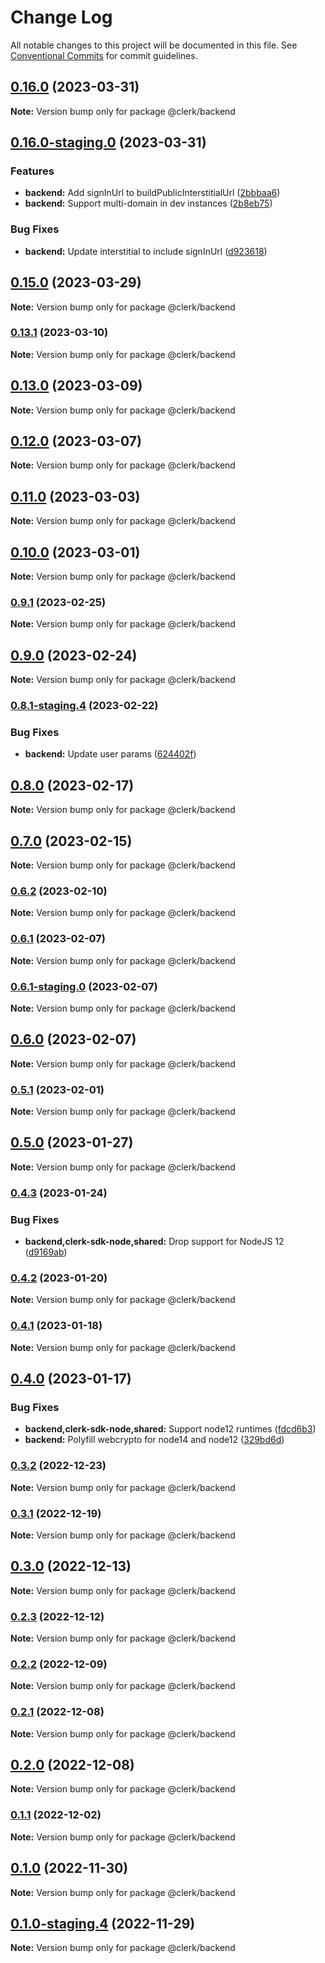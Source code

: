 # Change Log

All notable changes to this project will be documented in this file.
See [Conventional Commits](https://conventionalcommits.org) for commit guidelines.

## [0.16.0](https://github.com/clerkinc/javascript/compare/@clerk/backend@0.16.0-staging.2...@clerk/backend@0.16.0) (2023-03-31)

**Note:** Version bump only for package @clerk/backend

## [0.16.0-staging.0](https://github.com/clerkinc/javascript/compare/@clerk/backend@0.15.1-staging.0...@clerk/backend@0.16.0-staging.0) (2023-03-31)

### Features

- **backend:** Add signInUrl to buildPublicInterstitialUrl ([2bbbaa6](https://github.com/clerkinc/javascript/commit/2bbbaa662c6fd8be3e95dc1c4ed3700e47f39f75))
- **backend:** Support multi-domain in dev instances ([2b8eb75](https://github.com/clerkinc/javascript/commit/2b8eb7542adbc20d7f075603fb5091063faca7e5))

### Bug Fixes

- **backend:** Update interstitial to include signInUrl ([d923618](https://github.com/clerkinc/javascript/commit/d923618f4b285c53c411cc4a4ba821792c4c33e7))

## [0.15.0](https://github.com/clerkinc/javascript/compare/@clerk/backend@0.15.0-staging.0...@clerk/backend@0.15.0) (2023-03-29)

**Note:** Version bump only for package @clerk/backend

### [0.13.1](https://github.com/clerkinc/javascript/compare/@clerk/backend@0.13.1-staging.2...@clerk/backend@0.13.1) (2023-03-10)

**Note:** Version bump only for package @clerk/backend

## [0.13.0](https://github.com/clerkinc/javascript/compare/@clerk/backend@0.13.0-staging.1...@clerk/backend@0.13.0) (2023-03-09)

**Note:** Version bump only for package @clerk/backend

## [0.12.0](https://github.com/clerkinc/javascript/compare/@clerk/backend@0.12.0-staging.1...@clerk/backend@0.12.0) (2023-03-07)

**Note:** Version bump only for package @clerk/backend

## [0.11.0](https://github.com/clerkinc/javascript/compare/@clerk/backend@0.11.0-staging.1...@clerk/backend@0.11.0) (2023-03-03)

**Note:** Version bump only for package @clerk/backend

## [0.10.0](https://github.com/clerkinc/javascript/compare/@clerk/backend@0.10.0-staging.0...@clerk/backend@0.10.0) (2023-03-01)

**Note:** Version bump only for package @clerk/backend

### [0.9.1](https://github.com/clerkinc/javascript/compare/@clerk/backend@0.9.1-staging.0...@clerk/backend@0.9.1) (2023-02-25)

**Note:** Version bump only for package @clerk/backend

## [0.9.0](https://github.com/clerkinc/javascript/compare/@clerk/backend@0.9.0-staging.0...@clerk/backend@0.9.0) (2023-02-24)

**Note:** Version bump only for package @clerk/backend

### [0.8.1-staging.4](https://github.com/clerkinc/javascript/compare/@clerk/backend@0.8.1-staging.3...@clerk/backend@0.8.1-staging.4) (2023-02-22)

### Bug Fixes

- **backend:** Update user params ([624402f](https://github.com/clerkinc/javascript/commit/624402fa0e2ff00819254d0fe0e6e7f44bdbe42c))

## [0.8.0](https://github.com/clerkinc/javascript/compare/@clerk/backend@0.8.0-staging.0...@clerk/backend@0.8.0) (2023-02-17)

**Note:** Version bump only for package @clerk/backend

## [0.7.0](https://github.com/clerkinc/javascript/compare/@clerk/backend@0.7.0-staging.0...@clerk/backend@0.7.0) (2023-02-15)

**Note:** Version bump only for package @clerk/backend

### [0.6.2](https://github.com/clerkinc/javascript/compare/@clerk/backend@0.6.2-staging.1...@clerk/backend@0.6.2) (2023-02-10)

**Note:** Version bump only for package @clerk/backend

### [0.6.1](https://github.com/clerkinc/javascript/compare/@clerk/backend@0.6.1-staging.0...@clerk/backend@0.6.1) (2023-02-07)

**Note:** Version bump only for package @clerk/backend

### [0.6.1-staging.0](https://github.com/clerkinc/javascript/compare/@clerk/backend@0.6.0-staging.0...@clerk/backend@0.6.1-staging.0) (2023-02-07)

**Note:** Version bump only for package @clerk/backend

## [0.6.0](https://github.com/clerkinc/javascript/compare/@clerk/backend@0.6.0-staging.0...@clerk/backend@0.6.0) (2023-02-07)

**Note:** Version bump only for package @clerk/backend

### [0.5.1](https://github.com/clerkinc/javascript/compare/@clerk/backend@0.5.1-staging.4...@clerk/backend@0.5.1) (2023-02-01)

**Note:** Version bump only for package @clerk/backend

## [0.5.0](https://github.com/clerkinc/javascript/compare/@clerk/backend@0.5.0-staging.2...@clerk/backend@0.5.0) (2023-01-27)

**Note:** Version bump only for package @clerk/backend

### [0.4.3](https://github.com/clerkinc/javascript/compare/@clerk/backend@0.4.3-staging.1...@clerk/backend@0.4.3) (2023-01-24)

### Bug Fixes

- **backend,clerk-sdk-node,shared:** Drop support for NodeJS 12 ([d9169ab](https://github.com/clerkinc/javascript/commit/d9169ab4873e1745d7250628f5bf8c8f7da49421))

### [0.4.2](https://github.com/clerkinc/javascript/compare/@clerk/backend@0.4.1...@clerk/backend@0.4.2) (2023-01-20)

**Note:** Version bump only for package @clerk/backend

### [0.4.1](https://github.com/clerkinc/javascript/compare/@clerk/backend@0.4.1-staging.0...@clerk/backend@0.4.1) (2023-01-18)

**Note:** Version bump only for package @clerk/backend

## [0.4.0](https://github.com/clerkinc/javascript/compare/@clerk/backend@0.4.0-staging.7...@clerk/backend@0.4.0) (2023-01-17)

### Bug Fixes

- **backend,clerk-sdk-node,shared:** Support node12 runtimes ([fdcd6b3](https://github.com/clerkinc/javascript/commit/fdcd6b3f7c61490297a5fdfa80228cbb7787b49b))
- **backend:** Polyfill webcrypto for node14 and node12 ([329bd6d](https://github.com/clerkinc/javascript/commit/329bd6d3426929e2cee06aeb04fd910b394a920f))

### [0.3.2](https://github.com/clerkinc/javascript/compare/@clerk/backend@0.3.2-staging.0...@clerk/backend@0.3.2) (2022-12-23)

**Note:** Version bump only for package @clerk/backend

### [0.3.1](https://github.com/clerkinc/javascript/compare/@clerk/backend@0.3.1-staging.1...@clerk/backend@0.3.1) (2022-12-19)

**Note:** Version bump only for package @clerk/backend

## [0.3.0](https://github.com/clerkinc/javascript/compare/@clerk/backend@0.3.0-staging.0...@clerk/backend@0.3.0) (2022-12-13)

**Note:** Version bump only for package @clerk/backend

### [0.2.3](https://github.com/clerkinc/javascript/compare/@clerk/backend@0.2.2...@clerk/backend@0.2.3) (2022-12-12)

**Note:** Version bump only for package @clerk/backend

### [0.2.2](https://github.com/clerkinc/javascript/compare/@clerk/backend@0.2.2-staging.1...@clerk/backend@0.2.2) (2022-12-09)

**Note:** Version bump only for package @clerk/backend

### [0.2.1](https://github.com/clerkinc/javascript/compare/@clerk/backend@0.2.0...@clerk/backend@0.2.1) (2022-12-08)

**Note:** Version bump only for package @clerk/backend

## [0.2.0](https://github.com/clerkinc/javascript/compare/@clerk/backend@0.2.0-staging.0...@clerk/backend@0.2.0) (2022-12-08)

**Note:** Version bump only for package @clerk/backend

### [0.1.1](https://github.com/clerkinc/javascript/compare/@clerk/backend@0.1.1-staging.0...@clerk/backend@0.1.1) (2022-12-02)

**Note:** Version bump only for package @clerk/backend

## [0.1.0](https://github.com/clerkinc/javascript/compare/@clerk/backend@0.1.0-staging.4...@clerk/backend@0.1.0) (2022-11-30)

**Note:** Version bump only for package @clerk/backend

## [0.1.0-staging.4](https://github.com/clerkinc/javascript/compare/@clerk/backend@0.1.0-staging.3...@clerk/backend@0.1.0-staging.4) (2022-11-29)

**Note:** Version bump only for package @clerk/backend
